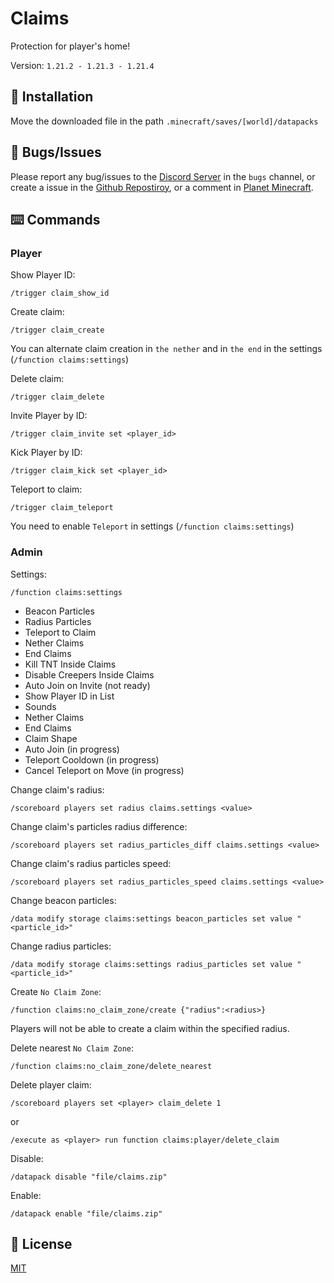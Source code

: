 # Claims

Protection for player's home!

Version: `1.21.2 - 1.21.3 - 1.21.4`

## 📂 Installation

Move the downloaded file in the path `.minecraft/saves/[world]/datapacks`

## 👾 Bugs/Issues

Please report any bug/issues to the [Discord Server](https://discord.gg/qUPpApHq) in the `bugs` channel, or create a issue in the [Github Repostiroy](https://github.com/lullaby6/claims-data-pack/issues), or a comment in [Planet Minecraft](https://www.planetminecraft.com/data-pack/claims).

## ⌨️ Commands

### Player

Show Player ID:

```mcfunction
/trigger claim_show_id
```

Create claim:

```mcfunction
/trigger claim_create
```

You can alternate claim creation in `the nether` and in `the end` in the settings (`/function claims:settings`)

Delete claim:

```mcfunction
/trigger claim_delete
```

Invite Player by ID:

```mcfunction
/trigger claim_invite set <player_id>
```

Kick Player by ID:

```mcfunction
/trigger claim_kick set <player_id>
```

Teleport to claim:

```mcfunction
/trigger claim_teleport
```

You need to enable `Teleport` in settings (`/function claims:settings`)

### Admin

Settings:

```mcfunction
/function claims:settings
```

- Beacon Particles
- Radius Particles
- Teleport to Claim
- Nether Claims
- End Claims
- Kill TNT Inside Claims
- Disable Creepers Inside Claims
- Auto Join on Invite (not ready)
- Show Player ID in List
- Sounds
- Nether Claims
- End Claims
- Claim Shape
- Auto Join (in progress)
- Teleport Cooldown (in progress)
- Cancel Teleport on Move (in progress)

Change claim's radius:

```mcfunction
/scoreboard players set radius claims.settings <value>
```

Change claim's particles radius difference:

```mcfunction
/scoreboard players set radius_particles_diff claims.settings <value>
```

Change claim's radius particles speed:

```mcfunction
/scoreboard players set radius_particles_speed claims.settings <value>
```

Change beacon particles:

```mcfunction
/data modify storage claims:settings beacon_particles set value "<particle_id>"
```

Change radius particles:

```mcfunction
/data modify storage claims:settings radius_particles set value "<particle_id>"
```

Create `No Claim Zone`:

```mcfunction
/function claims:no_claim_zone/create {"radius":<radius>}
```

Players will not be able to create a claim within the specified radius.

Delete nearest `No Claim Zone`:

```mcfunction
/function claims:no_claim_zone/delete_nearest
```

Delete player claim:

```mcfunction
/scoreboard players set <player> claim_delete 1
```

or

```mcfunction
/execute as <player> run function claims:player/delete_claim
```

Disable:

```mcfunction
/datapack disable "file/claims.zip"
```

Enable:

```mcfunction
/datapack enable "file/claims.zip"
```

## 🪪 License

[MIT](https://github.com/lullaby6/claims-data-pack?tab=MIT-1-ov-file)